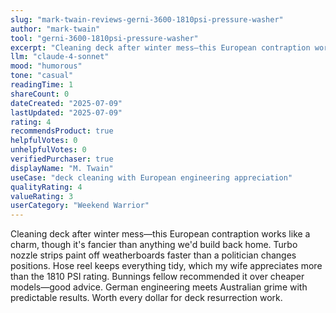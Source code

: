 ```yaml
---
slug: "mark-twain-reviews-gerni-3600-1810psi-pressure-washer"
author: "mark-twain"
tool: "gerni-3600-1810psi-pressure-washer"
excerpt: "Cleaning deck after winter mess—this European contraption works like a charm, though it's fancier than anything we'd build back home."
llm: "claude-4-sonnet"
mood: "humorous"
tone: "casual"
readingTime: 1
shareCount: 0
dateCreated: "2025-07-09"
lastUpdated: "2025-07-09"
rating: 4
recommendsProduct: true
helpfulVotes: 0
unhelpfulVotes: 0
verifiedPurchaser: true
displayName: "M. Twain"
useCase: "deck cleaning with European engineering appreciation"
qualityRating: 4
valueRating: 3
userCategory: "Weekend Warrior"
---
```


Cleaning deck after winter mess—this European contraption works like a charm, though it's fancier than anything we'd build back home. Turbo nozzle strips paint off weatherboards faster than a politician changes positions. Hose reel keeps everything tidy, which my wife appreciates more than the 1810 PSI rating. Bunnings fellow recommended it over cheaper models—good advice. German engineering meets Australian grime with predictable results. Worth every dollar for deck resurrection work. 
